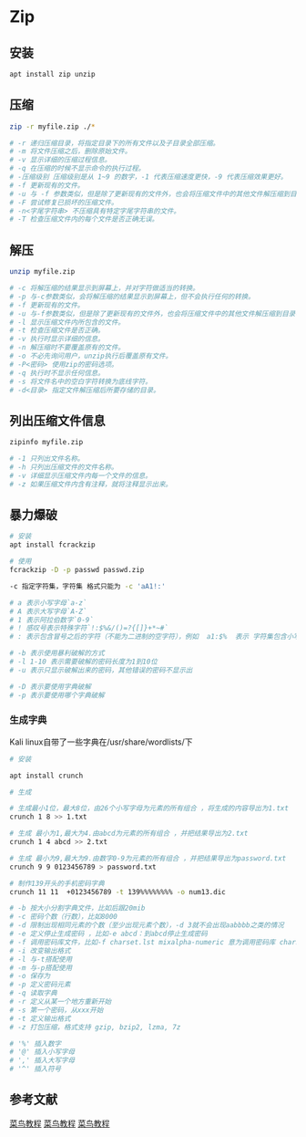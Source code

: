 # Zip

## 安装

```bash
apt install zip unzip
```

## 压缩

```bash
zip -r myfile.zip ./*

# -r 递归压缩目录，将指定目录下的所有文件以及子目录全部压缩。
# -m 将文件压缩之后，删除原始文件。
# -v 显示详细的压缩过程信息。
# -q 在压缩的时候不显示命令的执行过程。
# -压缩级别 压缩级别是从 1~9 的数字，-1 代表压缩速度更快，-9 代表压缩效果更好。
# -f 更新现有的文件。
# -u 与 -f 参数类似，但是除了更新现有的文件外，也会将压缩文件中的其他文件解压缩到目录中。
# -F 尝试修复已损坏的压缩文件。
# -n<字尾字符串> 不压缩具有特定字尾字符串的文件。
# -T 检查压缩文件内的每个文件是否正确无误。
```

## 解压

```bash
unzip myfile.zip

# -c 将解压缩的结果显示到屏幕上，并对字符做适当的转换。
# -p 与-c参数类似，会将解压缩的结果显示到屏幕上，但不会执行任何的转换。
# -f 更新现有的文件。
# -u 与-f参数类似，但是除了更新现有的文件外，也会将压缩文件中的其他文件解压缩到目录中。
# -l 显示压缩文件内所包含的文件。
# -t 检查压缩文件是否正确。
# -v 执行时显示详细的信息。
# -n 解压缩时不要覆盖原有的文件。
# -o 不必先询问用户，unzip执行后覆盖原有文件。
# -P<密码> 使用zip的密码选项。
# -q 执行时不显示任何信息。
# -s 将文件名中的空白字符转换为底线字符。
# -d<目录> 指定文件解压缩后所要存储的目录。
```

## 列出压缩文件信息

```bash
zipinfo myfile.zip

# -1 只列出文件名称。
# -h 只列出压缩文件的文件名称。
# -v 详细显示压缩文件内每一个文件的信息。
# -z 如果压缩文件内含有注释，就将注释显示出来。
```

## 暴力爆破

```bash
# 安装
apt install fcrackzip

# 使用
fcrackzip -D -p passwd passwd.zip

-c 指定字符集，字符集 格式只能为 -c 'aA1!:'

# a 表示小写字母`a-z`
# A 表示大写字母`A-Z`
# 1 表示阿拉伯数字`0-9`
# ! 感叹号表示特殊字符`!:$%&/()=?{[]}+*~#`
# : 表示包含冒号之后的字符（不能为二进制的空字符），例如  a1:$%  表示 字符集包含小写字母、数字、$字符和%百分号

# -b 表示使用暴利破解的方式
# -l 1-10 表示需要破解的密码长度为1到10位
# -u 表示只显示破解出来的密码，其他错误的密码不显示出

# -D 表示要使用字典破解
# -p 表示要使用哪个字典破解
```

### 生成字典

Kali linux自带了一些字典在/usr/share/wordlists/下

```bash
# 安装

apt install crunch

# 生成

# 生成最小1位，最大8位，由26个小写字母为元素的所有组合 ，将生成的内容导出为1.txt
crunch 1 8 >> 1.txt

# 生成 最小为1,最大为4.由abcd为元素的所有组合 ，并把结果导出为2.txt
crunch 1 4 abcd >> 2.txt

# 生成 最小为9,最大为9.由数字0-9为元素的所有组合 ，并把结果导出为password.txt
crunch 9 9 0123456789 > password.txt

# 制作139开头的手机密码字典
crunch 11 11  +0123456789 -t 139%%%%%%%% -o num13.dic

# -b 按大小分割字典文件，比如后跟20mib
# -c 密码个数（行数），比如8000
# -d 限制出现相同元素的个数（至少出现元素个数），-d 3就不会出现aabbbb之类的情况
# -e 定义停止生成密码 ，比如-e abcd：到abcd停止生成密码
# -f 调用密码库文件，比如-f charset.lst mixalpha-numeric 意为调用密码库 charset.lst中的 mixalpha-numeric项目字符
# -i 改变输出格式
# -l 与-t搭配使用
# -m 与-p搭配使用
# -o 保存为
# -p 定义密码元素
# -q 读取字典
# -r 定义从某一个地方重新开始
# -s 第一个密码，从xxx开始
# -t 定义输出格式
# -z 打包压缩，格式支持 gzip, bzip2, lzma, 7z

# '%' 插入数字
# '@' 插入小写字母
# ',' 插入大写字母
# '^' 插入符号
```

## 参考文献

[菜鸟教程](https://www.runoob.com/linux/linux-comm-zip.html)
[菜鸟教程](https://www.runoob.com/linux/linux-comm-unzip.html)
[菜鸟教程](https://www.runoob.com/linux/linux-comm-zipinfo.html)
